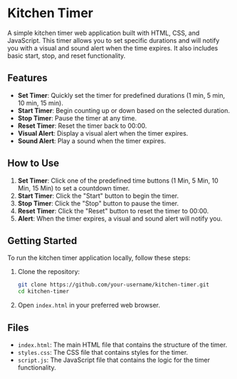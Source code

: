 # Kitchen Timer

A simple kitchen timer web application built with HTML, CSS, and JavaScript. This timer allows you to set specific durations and will notify you with a visual and sound alert when the time expires. It also includes basic start, stop, and reset functionality.

## Features

- **Set Timer**: Quickly set the timer for predefined durations (1 min, 5 min, 10 min, 15 min).
- **Start Timer**: Begin counting up or down based on the selected duration.
- **Stop Timer**: Pause the timer at any time.
- **Reset Timer**: Reset the timer back to 00:00.
- **Visual Alert**: Display a visual alert when the timer expires.
- **Sound Alert**: Play a sound when the timer expires.

## How to Use

1. **Set Timer**: Click one of the predefined time buttons (1 Min, 5 Min, 10 Min, 15 Min) to set a countdown timer.
2. **Start Timer**: Click the "Start" button to begin the timer.
3. **Stop Timer**: Click the "Stop" button to pause the timer.
4. **Reset Timer**: Click the "Reset" button to reset the timer to 00:00.
5. **Alert**: When the timer expires, a visual and sound alert will notify you.

## Getting Started

To run the kitchen timer application locally, follow these steps:

1. Clone the repository:
    ```bash
    git clone https://github.com/your-username/kitchen-timer.git
    cd kitchen-timer
    ```

2. Open `index.html` in your preferred web browser.

## Files

- `index.html`: The main HTML file that contains the structure of the timer.
- `styles.css`: The CSS file that contains styles for the timer.
- `script.js`: The JavaScript file that contains the logic for the timer functionality.